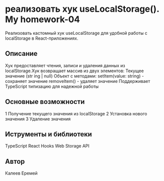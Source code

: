 # реализовать хук useLocalStorage(). My homework-04
Реализовать кастомный хук useLocalStorage для удобной работы с localStorage в React-приложениях.
## Описание
Хук предоставляет чтения, записи и удаления данных из localStorage.Хук возвращает массив из двух элементов:
Текущее значение (str ing | null)
Объект с методами:
setItem(value: string) - сохраняет значение
removeItem() - удаляет значение
Поддерживает TypeScript типизацию для надежной работы
## Основные возможности
1 Получение текущего значения из localStorage
2 Установка нового значения
3 Удаление значения
## Иструменты и библиотеки
TypeScript
React Hooks
Web Storage API
## Автор
Калеев Еремей